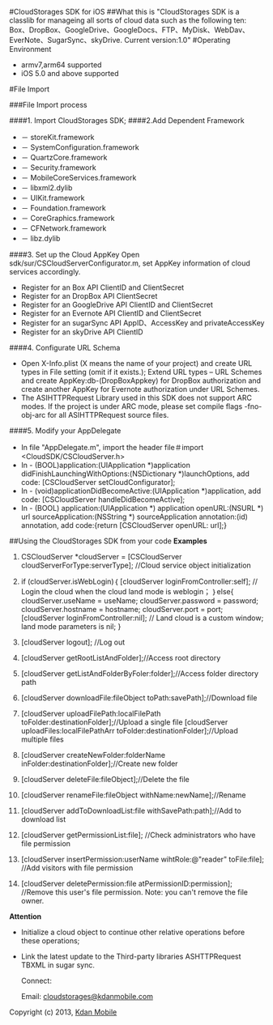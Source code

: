 #CloudStorages SDK for iOS 
##What this is
"CloudStorages SDK is a classlib for manageing all sorts of cloud data such as the following ten: Box、DropBox、GoogleDrive、GoogleDocs、FTP、MyDisk、WebDav、EverNote、SugarSync、skyDrive. 
Current version:1.0"
#Operating Environment
- armv7,arm64 supported
- iOS 5.0 and above supported
 
#File Import 

###File Import process

####1.	Import CloudStorages SDK;
####2.Add Dependent Framework 
- － storeKit.framework 	               
- － SystemConfiguration.framework 
- － QuartzCore.framework
- － Security.framework	
- － MobileCoreServices.framework
- － libxml2.dylib 
- － UIKit.framework 
- － Foundation.framework
- － CoreGraphics.framework  
- － CFNetwork.framework
- － libz.dylib

####3. Set up the Cloud AppKey
    Open sdk/sur/CSCloudServerConfigurator.m, set AppKey information of cloud services accordingly.

  - Register for an Box API ClientID and ClientSecret
  - Register for an DropBox API ClientSecret
  - Register for an GoogleDrive API ClientID and ClientSecret
  - Register for an Evernote API ClientID and ClientSecret
  - Register for an sugarSync API AppID、AccessKey and privateAccessKey
  - Register for an skyDrive API ClientID
  

####4. Configurate URL Schema
  - Open X-Info.plist (X means the name of your project) and create URL types in File setting (omit if it exists.); Extend URL types – URL Schemes and create AppKey:db-(DropBoxAppkey) for DropBox authorization and create another AppKey for Evernote authorization under URL Schemes.
  - The ASIHTTPRequest Library used in this SDK does not support ARC modes. If the project is under ARC mode, please set compile flags -fno-obj-arc for all ASIHTTPRequest source files.
  
####5. Modify your AppDelegate
   
  - In file "AppDelegate.m", import the header file＃import <CloudSDK/CSCloudServer.h>   
  - In - (BOOL)application:(UIApplication *)application didFinishLaunchingWithOptions:(NSDictionary *)launchOptions, add code: [CSCloudServer setCloudConfigurator]; 
  - In - (void)applicationDidBecomeActive:(UIApplication *)application, add code: [CSCloudServer handleDidBecomeActive];
  - In - (BOOL) application:(UIApplication *) application openURL:(NSURL *) url sourceApplication:(NSString *) sourceApplication annotation:(id) annotation, add code:{return [CSCloudServer openURL: url];}
  
##Using the CloudStorages SDK from your code
 **Examples**
 
 1. CSCloudServer *cloudServer = [CSCloudServer cloudServerForType:serverType]; //Cloud service object initialization
 
 2. if (cloudServer.isWebLogin)｛
 [cloudServer loginFromController:self]; // Login the cloud when the cloud land mode is weblogin；
 ｝else{
 	cloudServer.useName = useName;
 	cloudServer.password = password;
 	cloudServer.hostname = hostname;
 	cloudServer.port = port;  
    [cloudServer loginFromController:nil]; // Land cloud is a custom window; land mode parameters is nil;
 }
 3. [cloudServer logout];  //Log out
 4. [cloudServer getRootListAndFolder];//Access root directory
 5. [cloudServer getListAndFolderByFoler:folder];//Access folder directory path
 6. [cloudServer downloadFile:fileObject 				         toPath:savePath];//Download file
 7. [cloudServer uploadFilePath:localFilePath 					toFolder:destinationFolder];//Upload a single file
    [cloudServer uploadFiles:localFilePathArr					toFolder:destinationFolder];//Upload multiple files
 8. [cloudServer createNewFolder:folderName					inFolder:destinationFolder];//Create new folder
 9. [cloudServer deleteFile:fileObject];//Delete the file
 10. [cloudServer renameFile:fileObject  withName:newName];//Rename
 11. [cloudServer addToDownloadList:file withSavePath:path];//Add to download list 
 12. [cloudServer getPermissionList:file]; //Check administrators who have file permission 
 13. [cloudServer insertPermission:userName wihtRole:@"reader" toFile:file]; //Add visitors with file permission 
 14. [cloudServer deletePermission:file atPermissionID:permission]; //Remove this user's file permission. Note: you can't remove the file owner.
 
 **Attention**
 
- Initialize a cloud object to continue other relative operations  before these operations;
- Link the latest update to the Third-party libraries ASHTTPRequest TBXML in sugar sync.

  Connect:
 
     Email: cloudstorages@kdanmobile.com

Copyright (c)  2013,  [Kdan Mobile](http://www.kdanmobile.com)
